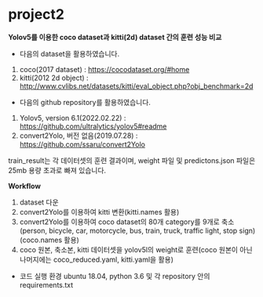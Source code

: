 # project2

**Yolov5를 이용한 coco dataset과 kitti(2d) dataset 간의 훈련 성능 비교**

* 다음의 dataset을 활용하였습니다.
1) coco(2017 dataset) : https://cocodataset.org/#home
2) kitti(2012 2d object) : http://www.cvlibs.net/datasets/kitti/eval_object.php?obj_benchmark=2d

* 다음의 github repository를 활용하였습니다.
1) Yolov5, version 6.1(2022.02.22) : https://github.com/ultralytics/yolov5#readme
2) convert2Yolo, 버전 없음(2019.07.28) : https://github.com/ssaru/convert2Yolo

train_result는 각 데이터셋의 훈련 결과이며, weight 파일 및 predictons.json 파일은 25mb 용량 초과로 빠져 있습니다. 


**Workflow**
1. dataset 다운
2. convert2Yolo를 이용하여 kitti 변환(kitti.names 활용)
3. convert2Yolo를 이용하여 coco dataset의 80개 category를 9개로 축소(person, bicycle, car, motorcycle, bus, train, truck, traffic light, stop sign)
(coco.names 활용)
4. coco 원본, 축소본, kitti 데이터셋을 yolov5l의 weight로 훈련(coco 원본이 아닌 나머지에는 coco_reduced.yaml, kitti.yaml을 활용)

* 코드 실행 환경
ubuntu 18.04, python 3.6 및 각 repository 안의 requirements.txt

